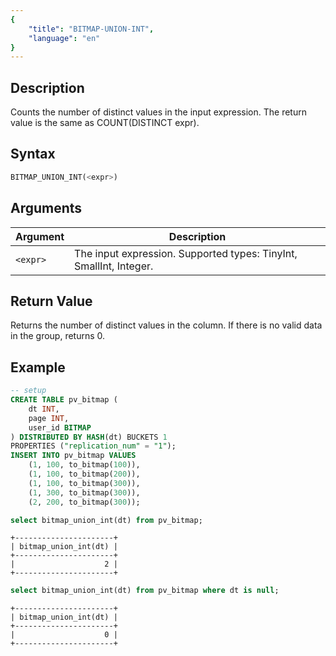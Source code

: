 ```yaml
---
{
    "title": "BITMAP-UNION-INT",
    "language": "en"
}
---
```


## Description

Counts the number of distinct values in the input expression. The return value is the same as COUNT(DISTINCT expr).

## Syntax

```sql
BITMAP_UNION_INT(<expr>)
```

## Arguments

| Argument | Description |
| -- | -- |
| `<expr>` | The input expression. Supported types: TinyInt, SmallInt, Integer. |

## Return Value

Returns the number of distinct values in the column. If there is no valid data in the group, returns 0.

## Example

```sql
-- setup
CREATE TABLE pv_bitmap (
    dt INT,
    page INT,
    user_id BITMAP
) DISTRIBUTED BY HASH(dt) BUCKETS 1
PROPERTIES ("replication_num" = "1");
INSERT INTO pv_bitmap VALUES
    (1, 100, to_bitmap(100)),
    (1, 100, to_bitmap(200)),
    (1, 100, to_bitmap(300)),
    (1, 300, to_bitmap(300)),
    (2, 200, to_bitmap(300));
```

```sql
select bitmap_union_int(dt) from pv_bitmap;
```

```text
+----------------------+
| bitmap_union_int(dt) |
+----------------------+
|                    2 |
+----------------------+
```

```sql
select bitmap_union_int(dt) from pv_bitmap where dt is null;
```

```text
+----------------------+
| bitmap_union_int(dt) |
+----------------------+
|                    0 |
+----------------------+
```
